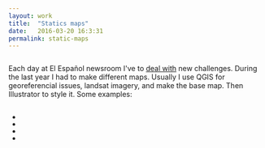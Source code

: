 ```yaml
---
layout: work
title:  "Statics maps"
date:   2016-03-20 16:3:31
permalink: static-maps
---
```


<div class="row">
  <div class="twelve columns">
    <p>Each day at El Español newsroom I've to <a href="https://youtu.be/BoeStB36dic">deal with</a> new challenges. During the last year I had to make different maps. Usually I use QGIS for georeferencial issues, landsat imagery, and make the base map. Then Illustrator to style it. Some examples:
    </p>
  </div>  
</div>
<div class="row">
  <ul>
    <li class="gallery-item three columns ">
      <a class="gallery-link" target="_blank" href="http://www.elespanol.com/enfoques/20151006/69493080_0.html">
        <div class="gallery-img" style="background-image: url('/img/lesvos.jpg')">
        </div>
      </a>
    </li>
    <li class="gallery-item three columns ">
      <a class="gallery-link" target="_blank" href="http://www.elespanol.com/ciencia/20160304/106989569_0.html">
        <div class="gallery-img" style="background-image: url('/img/manhattan-project.jpg')">
        </div>
      </a>
    </li>
    <li class="gallery-item three columns ">
      <a class="gallery-link" target="_blank" href="http://www.elespanol.com/reportajes/20151225/89491075_0.html">
        <div class="gallery-img" style="background-image: url('/img/panama.jpg')">
        </div>
      </a>
    </li>
    <li class="gallery-item three columns ">
      <a class="gallery-link" target="_blank" href="http://www.elespanol.com/reportajes/20160304/106989558_0.html">
        <div class="gallery-img" style="background-image: url('/img/tibet.jpg')">
        </div>  
      </a>
    </li>
  </ul>
</div>
